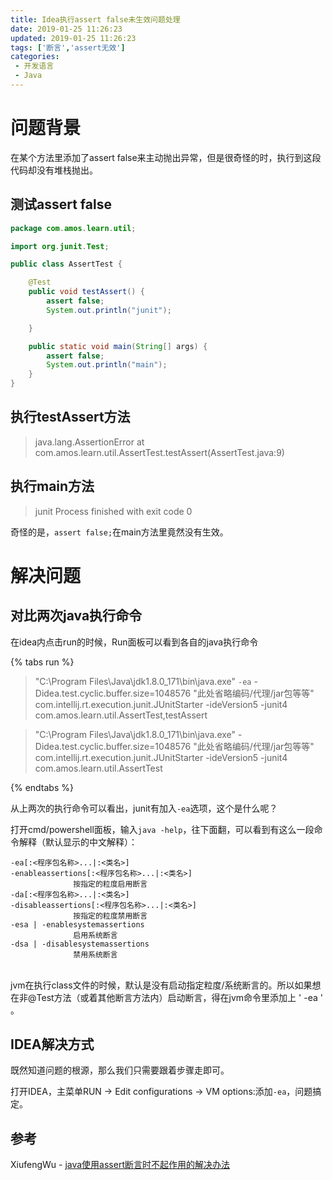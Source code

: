 ```yaml
---
title: Idea执行assert false未生效问题处理
date: 2019-01-25 11:26:23
updated: 2019-01-25 11:26:23
tags: ['断言','assert无效']
categories: 
 - 开发语言
 - Java
---
```


# 问题背景

在某个方法里添加了assert false来主动抛出异常，但是很奇怪的时，执行到这段代码却没有堆栈抛出。

## 测试assert false

```java
package com.amos.learn.util;

import org.junit.Test;

public class AssertTest {

    @Test
    public void testAssert() {
        assert false;
        System.out.println("junit");

    }

    public static void main(String[] args) {
        assert false;
        System.out.println("main");
    }
}
```

## 执行testAssert方法

>java.lang.AssertionError at com.amos.learn.util.AssertTest.testAssert(AssertTest.java:9)

## 执行main方法

>junit
Process finished with exit code 0

奇怪的是，`assert false;`在main方法里竟然没有生效。

# 解决问题

## 对比两次java执行命令

在idea内点击run的时候，Run面板可以看到各自的java执行命令

{% tabs run %}
<!-- tab junit -->
>"C:\Program Files\Java\jdk1.8.0_171\bin\java.exe" `-ea` -Didea.test.cyclic.buffer.size=1048576 "此处省略编码/代理/jar包等等" com.intellij.rt.execution.junit.JUnitStarter -ideVersion5 -junit4 com.amos.learn.util.AssertTest,testAssert
<!-- endtab -->
<!-- tab main -->
>"C:\Program Files\Java\jdk1.8.0_171\bin\java.exe" -Didea.test.cyclic.buffer.size=1048576 "此处省略编码/代理/jar包等等" com.intellij.rt.execution.junit.JUnitStarter -ideVersion5 -junit4 com.amos.learn.util.AssertTest
<!-- endtab -->
{% endtabs %}

从上两次的执行命令可以看出，junit有加入`-ea`选项，这个是什么呢？

打开cmd/powershell面板，输入`java -help`，往下面翻，可以看到有这么一段命令解释（默认显示的中文解释）：

    -ea[:<程序包名称>...|:<类名>]
    -enableassertions[:<程序包名称>...|:<类名>]
                  按指定的粒度启用断言
    -da[:<程序包名称>...|:<类名>]
    -disableassertions[:<程序包名称>...|:<类名>]
                  按指定的粒度禁用断言
    -esa | -enablesystemassertions
                  启用系统断言
    -dsa | -disablesystemassertions
                  禁用系统断言
<br>
jvm在执行class文件的时候，默认是没有启动指定粒度/系统断言的。所以如果想在非@Test方法（或着其他断言方法内）启动断言，得在jvm命令里添加上 ' -ea ' 。

## IDEA解决方式

既然知道问题的根源，那么我们只需要跟着步骤走即可。

打开IDEA，主菜单RUN -> Edit configurations -> VM options:添加`-ea`，问题搞定。

## 参考

XiufengWu - [java使用assert断言时不起作用的解决办法](https://blog.csdn.net/xiufengwu/article/details/78108954)
